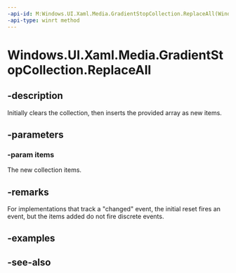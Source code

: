 ```yaml
---
-api-id: M:Windows.UI.Xaml.Media.GradientStopCollection.ReplaceAll(Windows.UI.Xaml.Media.GradientStop[])
-api-type: winrt method
---
```


<!-- Method syntax
public void ReplaceAll(Windows.UI.Xaml.Media.GradientStop[] items)
-->

# Windows.UI.Xaml.Media.GradientStopCollection.ReplaceAll

## -description
Initially clears the collection, then inserts the provided array as new items.



## -parameters
### -param items
The new collection items.

## -remarks
For implementations that track a "changed" event, the initial reset fires an event, but the items added do not fire discrete events.

## -examples

## -see-also
